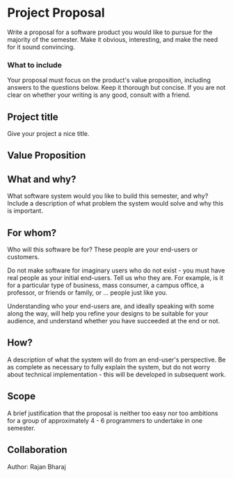 # Project Proposal

Write a proposal for a software product you would like to pursue for the majority of the semester. Make it obvious, interesting, and make the need for it sound convincing.

### What to include

Your proposal must focus on the product's value proposition, including answers to the questions below. Keep it thorough but concise. If you are not clear on whether your writing is any good, consult with a friend.

## Project title

Give your project a nice title.

## Value Proposition

## What and why?

What software system would you like to build this semester, and why? Include a description of what problem the system would solve and why this is important.

## For whom?

Who will this software be for? These people are your end-users or customers.

Do not make software for imaginary users who do not exist - you must have real people as your initial end-users. Tell us who they are. For example, is it for a particular type of business, mass consumer, a campus office, a professor, or friends or family, or ... people just like you.

Understanding who your end-users are, and ideally speaking with some along the way, will help you refine your designs to be suitable for your audience, and understand whether you have succeeded at the end or not.

## How?

A description of what the system will do from an end-user's perspective. Be as complete as necessary to fully explain the system, but do not worry about technical implementation - this will be developed in subsequent work.

## Scope

A brief justification that the proposal is neither too easy nor too ambitions for a group of approximately 4 - 6 programmers to undertake in one semester.

## Collaboration

Author: Rajan Bharaj
